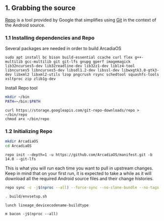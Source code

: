 ## 1. Grabbing the source ##

[Repo](http://source.android.com/source/developing.html) is a tool provided by Google that
simplifies using [Git](http://git-scm.com/book) in the context of the Android source.

### 1.1 Installing dependencies and Repo ###

Several packages are needed in order to build ArcadiaOS
```
sudo apt install bc bison build-essential ccache curl flex g++-multilib gcc-multilib git git-lfs gnupg gperf imagemagick lib32ncurses5-dev lib32readline-dev lib32z1-dev liblz4-tool libncurses5 libncurses5-dev libsdl1.2-dev libssl-dev libwxgtk3.0-gtk3-dev libxml2 libxml2-utils lzop pngcrush rsync schedtool squashfs-tools xsltproc zip zlib1g-dev
```

Install Repo tool
```bash
mkdir ~/bin
PATH=~/bin:$PATH
```

```
curl https://storage.googleapis.com/git-repo-downloads/repo > ~/bin/repo
chmod a+x ~/bin/repo
```

### 1.2 Initializing Repo ###

```bash
mkdir ArcadiaOS
cd ArcadiaOS
```
```
repo init --depth=1 -u https://github.com/ArcadiaOS/manifest.git -b 14.0 --git-lfs
```

This is what you will run each time you want to pull in upstream changes. Keep in mind that on your
first run, it is expected to take a while as it will download all the required Android source files
and their change histories.

```bash
repo sync -c -j$(nproc --all) --force-sync --no-clone-bundle --no-tags
```

```bash
. build/envsetup.sh
```
```
lunch lineage_devicecodename-buildtype
```
```
m bacon -j$(nproc --all)
```
